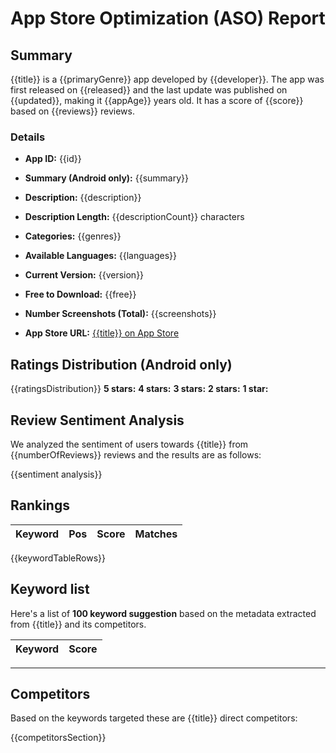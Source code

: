 # App Store Optimization (ASO) Report

## Summary

{{title}} is a {{primaryGenre}} app developed by {{developer}}. The app was first released on {{released}} and the last update was published on {{updated}}, making it {{appAge}} years old. It has a score of {{score}} based on {{reviews}} reviews. 

### Details

- **App ID:** {{id}}
- **Summary (Android only):** {{summary}}
- **Description:** {{description}}

- **Description Length:** {{descriptionCount}} characters
- **Categories:** {{genres}}
- **Available Languages:** {{languages}}
- **Current Version:** {{version}}
- **Free to Download:** {{free}}
- **Number Screenshots (Total):** {{screenshots}}
- **App Store URL:** [{{title}} on App Store]({{url}})

## Ratings Distribution (Android only)
{{ratingsDistribution}}
**5 stars:** 
**4 stars:** 
**3 stars:** 
**2 stars:** 
**1 star:**

## Review Sentiment Analysis

We analyzed the sentiment of users towards {{title}} from {{numberOfReviews}} reviews and the results are as follows:

{{sentiment analysis}}


## Rankings

| Keyword       | Pos    | Score | Matches |
| ------------- | ------ | ------| ------- |
{{keywordTableRows}}

## Keyword list

Here's a list of **100 keyword suggestion** based on the metadata extracted from {{title}} and its competitors.

| Keyword       | Score  |
| ------------- | ------ |


---

## Competitors

Based on the keywords targeted these are {{title}} direct competitors:

{{competitorsSection}}